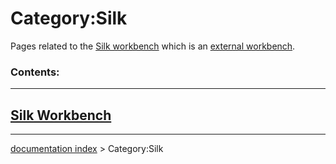 # Category:Silk
Pages related to the [Silk workbench](Silk_Workbench.md) which is an [external workbench](external_workbenches.md).

### Contents:

  ---------------------------------------------
  [Silk Workbench](Silk_Workbench.md)
  ---------------------------------------------

---
[documentation index](../README.md) > Category:Silk
